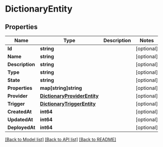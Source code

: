 # DictionaryEntity

## Properties

Name | Type | Description | Notes
------------ | ------------- | ------------- | -------------
**Id** | **string** |  | [optional] 
**Name** | **string** |  | [optional] 
**Description** | **string** |  | [optional] 
**Type** | **string** |  | [optional] 
**State** | **string** |  | [optional] 
**Properties** | **map[string]string** |  | [optional] 
**Provider** | [**DictionaryProviderEntity**](DictionaryProviderEntity.md) |  | [optional] 
**Trigger** | [**DictionaryTriggerEntity**](DictionaryTriggerEntity.md) |  | [optional] 
**CreatedAt** | **int64** |  | [optional] 
**UpdatedAt** | **int64** |  | [optional] 
**DeployedAt** | **int64** |  | [optional] 

[[Back to Model list]](../README.md#documentation-for-models) [[Back to API list]](../README.md#documentation-for-api-endpoints) [[Back to README]](../README.md)


